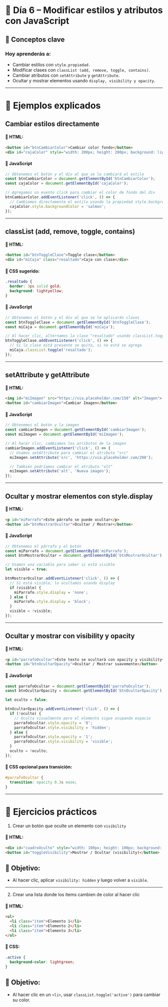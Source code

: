 # 📅 Día 6 – Modificar estilos y atributos con JavaScript

## 🧠 Conceptos clave

### Hoy aprenderás a:

- Cambiar estilos con `style.propiedad.`
- Modificar clases con `classList (add, remove, toggle, contains)`.
- Cambiar atributos con `setAttribute` y `getAttribute`.
- Ocultar y mostrar elementos usando `display, visibility y opacity`.

---

# 🧪 Ejemplos explicados

## Cambiar estilos directamente

#### 📄 HTML:
```html
<button id="btnCambiarColor">Cambiar color fondo</button>
<div id="cajaColor" style="width: 200px; height: 200px; background: lightblue;"></div>
```

#### 📜 JavaScript
```js
// Obtenemos el botón y el div al que se le cambiará el estilo
const btnCambiarColor = document.getElementById('btnCambiarColor');
const cajaColor = document.getElementById('cajaColor');

// Agregamos un evento click para cambiar el color de fondo del div
btnCambiarColor.addEventListener('click', () => {
  // Cambiamos directamente el estilo usando la propiedad style.backgroundColor
  cajaColor.style.backgroundColor = 'salmon';
});
```

---

## classList (add, remove, toggle, contains)

#### 📄 HTML:
```html
<button id="btnToggleClase">Toggle clase</button>
<div id="miCaja" class="resaltado">Caja con clase</div>
```

#### 🎨 CSS sugerido:
```css
.resaltado {
  border: 3px solid gold;
  background: lightyellow;
}
```

#### 📜 JavaScript
```js
// Obtenemos el botón y el div al que se le aplicarán clases
const btnToggleClase = document.getElementById('btnToggleClase');
const miCaja = document.getElementById('miCaja');

// Al hacer clic, alternamos la clase "resaltado" usando classList.toggle
btnToggleClase.addEventListener('click', () => {
  // Si la clase está presente se quita, si no está se agrega
  miCaja.classList.toggle('resaltado');
});
```

---

## setAttribute y getAttribute

#### 📄 HTML:
```html
<img id="miImagen" src="https://via.placeholder.com/150" alt="Imagen">
<button id="cambiarImagen">Cambiar Imagen</button>
```

#### 📜 JavaScript
```js
// Obtenemos el botón y la imagen
const cambiarImagen = document.getElementById('cambiarImagen');
const miImagen = document.getElementById('miImagen');

// Al hacer clic, cambiamos los atributos de la imagen
cambiarImagen.addEventListener('click', () => {
  // Usamos setAttribute para cambiar el atributo "src"
  miImagen.setAttribute('src', 'https://via.placeholder.com/200');

  // También podríamos cambiar el atributo "alt"
  miImagen.setAttribute('alt', 'Nueva imagen');
});
```

---

## Ocultar y mostrar elementos con style.display

#### 📄 HTML:
```html
<p id="miParrafo">Este párrafo se puede ocultar</p>
<button id="btnMostrarOcultar">Ocultar / Mostrar</button>
```

#### 📜 JavaScript
```js
// Obtenemos el párrafo y el botón
const miParrafo = document.getElementById('miParrafo');
const btnMostrarOcultar = document.getElementById('btnMostrarOcultar');

// Usamos una variable para saber si está visible
let visible = true;

btnMostrarOcultar.addEventListener('click', () => {
  // Si está visible, lo ocultamos usando display
  if (visible) {
    miParrafo.style.display = 'none';
  } else {
    miParrafo.style.display = 'block';
  }
  visible = !visible;
});
```

---

## Ocultar y mostrar con visibility y opacity

#### 📄 HTML:
```html
<p id="parrafoOcultar">Este texto se ocultará con opacity y visibility</p>
<button id="btnOcultarOpacity">Ocultar / Mostrar suavemente</button>
```

#### 📜 JavaScript
```js
const parrafoOcultar = document.getElementById('parrafoOcultar');
const btnOcultarOpacity = document.getElementById('btnOcultarOpacity');

let oculto = false;

btnOcultarOpacity.addEventListener('click', () => {
  if (!oculto) {
    // Oculta visualmente pero el elemento sigue ocupando espacio
    parrafoOcultar.style.opacity = '0';
    parrafoOcultar.style.visibility = 'hidden';
  } else {
    parrafoOcultar.style.opacity = '1';
    parrafoOcultar.style.visibility = 'visible';
  }
  oculto = !oculto;
});
```

#### 🎨 CSS opcional para transición:
```css
#parrafoOcultar {
  transition: opacity 0.3s ease;
}
```

---

# 🧹 Ejercicios prácticos

1. Crear un botón que oculte un elemento con `visibility`

#### 📄 HTML:
```html
<div id="cuadroOculto" style="width: 100px; height: 100px; background: coral;"></div>
<button id="toggleVisibility">Mostrar / Ocultar (visibility)</button>
```

## 📝 Objetivo:
- Al hacer clic, aplicar `visibility: hidden` y luego volver a `visible`.

---

2. Crear una lista donde los items cambien de color al hacer clic

#### 📄 HTML:
```html
<ul>
  <li class="item">Elemento 1</li>
  <li class="item">Elemento 2</li>
  <li class="item">Elemento 3</li>
</ul>
```

#### 🎨 CSS:
```css
.activo {
  background-color: lightgreen;
}
```

## 📝 Objetivo:
- Al hacer clic en un `<li>`, usar `classList.toggle('activo')` para cambiar su color.
